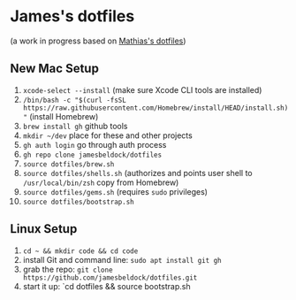 # James's dotfiles

(a work in progress based on [Mathias's dotfiles](https://github.com/mathiasbynens/dotfiles))

## New Mac Setup

1. `xcode-select --install` (make sure Xcode CLI tools are installed)
1. `/bin/bash -c "$(curl -fsSL https://raw.githubusercontent.com/Homebrew/install/HEAD/install.sh)"` (install Homebrew)
1. `brew install gh` github tools
1. `mkdir ~/dev` place for these and other projects
1. `gh auth login` go through auth process
1. `gh repo clone jamesbeldock/dotfiles`
1. `source dotfiles/brew.sh`
1. `source dotfiles/shells.sh` (authorizes and points user shell to `/usr/local/bin/zsh` copy from Homebrew)
1. `source dotfiles/gems.sh` (requires `sudo` privileges)
1. `source dotfiles/bootstrap.sh`

## Linux Setup

1. `cd ~ && mkdir code && cd code`
1. install Git and command line: `sudo apt install git gh`
1. grab the repo: `git clone https://github.com/jamesbeldock/dotfiles.git`
1. start it up: `cd dotfiles && source bootstrap.sh
